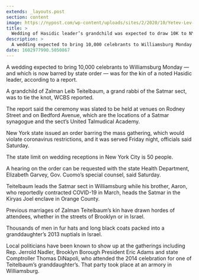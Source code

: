 ```yaml
--- 
extends: _layouts.post 
section: content 
image: https://nypost.com/wp-content/uploads/sites/2/2020/10/Yetev-Lev-DSatmar-synagogue.jpg?quality=90&strip=all&w=1200 
title: > 
  Wedding of Hasidic leader’s grandchild was expected to draw 10K to NYC 
description: > 
  A wedding expected to bring 10,000 celebrants to Williamsburg Monday — and which is now barred by state order — was for the kin of a noted Hasidic leader, according to a report.A grandchild of Zalman Leib Teitelbaum, a grand rabbi of the Satmar sect, was to tie the knot, WCBS reported.New York state issued an order barring the mass gathering, which would violate coronavirus restrictions, and it was served Friday night, officials said Saturday.Teitelbaum leads the Satmar sect in Williamsburg while his brother, Aaron, who reportedly contracted COVID-19 in March, heads the Satmar in the Kiryas Joel enclave in Orange County.Previous marriages of Zalman Teitelbaum’s kin have drawn hordes of attendees, whether in the streets of Brooklyn or in Israel. 
date: 1602977990.5050867 
--- 
```

A wedding expected to bring 10,000 celebrants to Williamsburg Monday — and which is now barred by state order — was for the kin of a noted Hasidic leader, according to a report.

A grandchild of Zalman Leib Teitelbaum, a grand rabbi of the Satmar sect, was to tie the knot, WCBS reported.

The report said the ceremony was slated to be held at venues on Rodney Street and on Bedford Avenue, which are the locations of a Satmar synagogue and the sect’s United Talmudical Academy.

New York state issued an order barring the mass gathering, which would violate coronavirus restrictions, and it was served Friday night, officials said Saturday.

The state limit on wedding receptions in New York City is 50 people.

A hearing on the order can be requested with the state Health Department, Elizabeth Garvey, Gov. Cuomo’s special counsel, said Saturday.

Teitelbaum leads the Satmar sect in Williamsburg while his brother, Aaron, who reportedly contracted COVID-19 in March, heads the Satmar in the Kiryas Joel enclave in Orange County.

Previous marriages of Zalman Teitelbaum’s kin have drawn hordes of attendees, whether in the streets of Brooklyn or in Israel.

Thousands of men in fur hats and long black coats packed into a granddaughter’s 2013 nuptials in Israel.

Local politicians have been known to show up at the gatherings including Rep. Jerrold Nadler, Brooklyn Borough President Eric Adams and state Comptroller Thomas DiNapoli, who attended the 2014 celebration for one of Teitelbaum’s granddaughter’s. That party took place at an armory in Williamsburg.